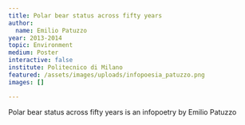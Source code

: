 ```yaml
---
title: Polar bear status across fifty years
author:
  name: Emilio Patuzzo
year: 2013-2014
topic: Environment
medium: Poster
interactive: false
institute: Politecnico di Milano
featured: /assets/images/uploads/infopoesia_patuzzo.png
images: []

---
```

Polar bear status across fifty years is an infopoetry by Emilio Patuzzo
